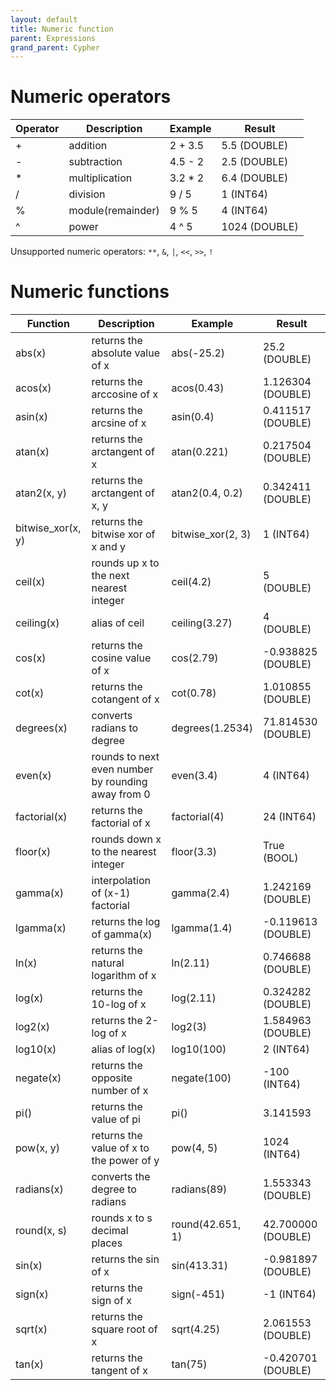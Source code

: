 ```yaml
---
layout: default
title: Numeric function
parent: Expressions
grand_parent: Cypher
---
```


# Numeric operators

| Operator | Description | Example | Result |
| ----------- | ----------- |  ----------- |  ----------- |
| + | addition | 2 + 3.5  | 5.5 (DOUBLE) | 
| - | subtraction | 4.5 - 2 | 2.5 (DOUBLE) |
| * | multiplication | 3.2 * 2 | 6.4 (DOUBLE) |
| / | division | 9 / 5 | 1 (INT64) |
| % | module(remainder) | 9 % 5 | 4 (INT64) |
| ^ | power | 4 ^ 5 | 1024 (DOUBLE) |

Unsupported numeric operators: 
`**`, `&`, `|`, `<<`, `>>`, `!`

# Numeric functions

| Function | Description | Example | Result |
| ----------- | ----------- |  ----------- |  ----------- |
| abs(x) | returns the absolute value of x | abs(-25.2) | 25.2 (DOUBLE) |
| acos(x) | returns the arccosine of x | acos(0.43) | 1.126304 (DOUBLE) |
| asin(x) | returns the arcsine of x | asin(0.4) | 0.411517 (DOUBLE) |
| atan(x) | returns the arctangent of x | atan(0.221) | 0.217504 (DOUBLE) |
| atan2(x, y) | returns the arctangent of x, y | atan2(0.4, 0.2) | 0.342411 (DOUBLE) |
| bitwise_xor(x, y) | returns the bitwise xor of x and y | bitwise_xor(2, 3) | 1 (INT64) |
| ceil(x) | rounds up x to the next nearest integer | ceil(4.2) | 5 (DOUBLE) |
| ceiling(x) | alias of ceil | ceiling(3.27) | 4 (DOUBLE) |
| cos(x) | returns the cosine value of x | cos(2.79) | -0.938825 (DOUBLE) | 
| cot(x) | returns the cotangent of x | cot(0.78) | 1.010855 (DOUBLE) |
| degrees(x) | converts radians to degree | degrees(1.2534) | 71.814530 (DOUBLE) |
| even(x) | rounds to next even number by rounding away from 0  | even(3.4) | 4 (INT64) |
| factorial(x) | returns the factorial of x | factorial(4) | 24 (INT64) |
| floor(x) | rounds down x to the nearest integer | floor(3.3) | True (BOOL) |
| gamma(x) | interpolation of (x-1) factorial | gamma(2.4) | 1.242169 (DOUBLE) |
| lgamma(x) | returns the log of gamma(x) | lgamma(1.4) | -0.119613 (DOUBLE) |
| ln(x) | returns the natural logarithm of x | ln(2.11) | 0.746688 (DOUBLE) |
| log(x) | returns the 10-log of x | log(2.11) | 0.324282 (DOUBLE) |
| log2(x) | returns the 2-log of x | log2(3) | 1.584963 (DOUBLE) |
| log10(x) | alias of log(x) | log10(100) | 2 (INT64) |
| negate(x) | returns the opposite number of x | negate(100) | -100 (INT64) |
| pi() | returns the value of pi | pi() | 3.141593 | 
| pow(x, y) | returns the value of x to the power of y | pow(4, 5) | 1024 (INT64) |
| radians(x) | converts the degree to radians | radians(89) | 1.553343 (DOUBLE) |
| round(x, s) | rounds x to s decimal places | round(42.651, 1) | 42.700000 (DOUBLE) |
| sin(x) | returns the sin of x | sin(413.31) | -0.981897 (DOUBLE) |
| sign(x) | returns the sign of x | sign(-451) | -1 (INT64) |
| sqrt(x) | returns the square root of x | sqrt(4.25) | 2.061553 (DOUBLE) |
| tan(x) | returns the tangent of x | tan(75) | -0.420701 (DOUBLE) |
